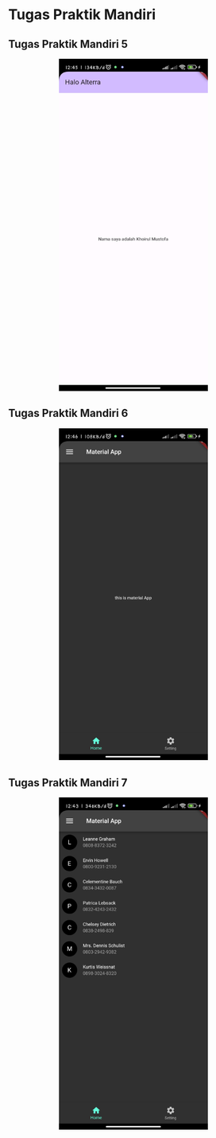 # Tugas Praktik Mandiri

## Tugas Praktik Mandiri 5
 <div align="center">
    <img src="https://github.com/khoirulmustofa21/tugas-praktik-mandiri/blob/main/tugasmandiri5/image/Screenshot_2023-09-18-12-45-39-727_com.example.tugasmandiri.jpg" alt="image" width="300"/>
</div>

## Tugas Praktik Mandiri 6
 <div align="center">
    <img src="https://github.com/khoirulmustofa21/tugas-praktik-mandiri/blob/main/tugasmandiri6/image/Screenshot_2023-09-18-12-46-15-058_com.example.tugasmandiri6.jpg" alt="image" width="300"/>
</div>


## Tugas Praktik Mandiri 7
 <div align="center">
    <img src="https://github.com/khoirulmustofa21/tugas-praktik-mandiri/blob/main/tugasmandiri7/image/Screenshot_2023-09-18-12-43-03-643_com.example.tugasmandiri7.jpg" alt="image" width="300"/>
</div>

